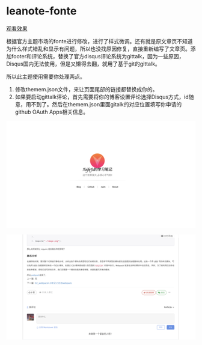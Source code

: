 # leanote-fonte
  [观看效果](http://note.myllcn.com/preview?themeId=5e40c64e499442000d00007d)

  根据官方主题市场的fonte进行修改，进行了样式微调。还有就是原文章页不知道为什么样式错乱和显示有问题，所以也没找原因修复，直接重新编写了文章页。添加footer和评论系统，替换了官方disqus评论系统为gittalk，因为一些原因，Disqus国内无法使用，但是又懒得去翻，就用了基于git的gittalk。

  所以此主题使用需要你处理两点。

  1. 修改themem.json文件，来让页面尾部的链接都替换成你的。
  2. 如果要启动gittalk评论，首先需要将你的博客设置评论选择Disqus方式，id随意，用不到了。然后在themem.json里面gitalk的对应位置填写你申请的github OAuth Apps相关信息。

  ![1](./images/screenshot.png)

  ![2](./images/gitalk.png)
